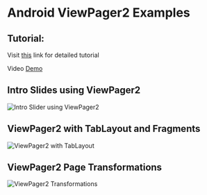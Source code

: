 Android ViewPager2 Examples
===================

Tutorial:
-----
Visit [this](https://www.androidhive.info/2020/01/android-working-with-viewpager2-tablayout/) link for detailed tutorial

Video [Demo](https://www.youtube.com/embed/XEdmsUEynm0)

Intro Slides using ViewPager2
-------------
![Intro Slider using ViewPager2](https://www.androidhive.info/wp-content/uploads/2020/01/android-viewpager-static-views.png)

ViewPager2 with TabLayout and Fragments
-------------
![ViewPager2 with TabLayout](https://www.androidhive.info/wp-content/uploads/2020/01/android-viewpager-tab-layout.png)

ViewPager2 Page Transformations
-------------
![ViewPager2 Transformations](https://www.androidhive.info/wp-content/uploads/2020/01/viewpager-page-transformation-horizontal-flip.gif)